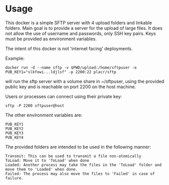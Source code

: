 # Usage
This docker is a simple SFTP server with 4 upload folders and linkable folders. Main goal is to provide a server for the upload of large files. It does not allow the use of username and passwords, only SSH key pairs. Keys must be provided as environment variables.

The intent of this docker is not 'internet facing' deployments.

Example:

	docker run -d --name sftp -v $PWD/upload:/home/sftpuser -e PUB_KEY1="slkfowi...ldjlsf" -p 2200:22 placr/sftp
	
will run the sftp server with a volume share in ~/sftpuser, using the provided public key and is reachable on port 2200 on the host machine.

Users or processes can connect using their private key:

	sftp -P 2200 sftpuser@host
	

The other environment variables are:

	PUB_KEY1
	PUB_KEY2
	PUB_KEY3
	PUB_KEY4
	
The provided folders are intended to be used in the following manner:

	Transmit: This can be used to transmit a file non-atomically
	ToLoad: Move it to 'ToLoad' when done
	Loaded: Another process may take the files in the 'ToLoad' folder and move them to 'Loaded' when done.
	Failed: The process may also move the files to 'Failed' in case of failure.
	
